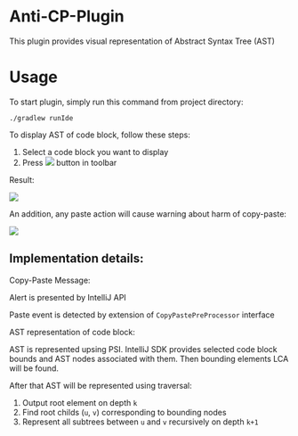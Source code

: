 # Anti-CP-Plugin
This plugin provides visual representation of Abstract Syntax Tree (AST) 

# Usage

To start plugin, simply run this command from project directory:

```./gradlew runIde```

To display AST of code block, follow these steps:

1) Select a code block you want to display
2) Press ![](icn.png) button in toolbar

Result: <br/>

![](icn2.png)

An addition, any paste action will cause warning about harm of copy-paste: <br/>

![](icn3.png)

## Implementation details:

Copy-Paste Message:

Alert is presented by IntelliJ API

Paste event is detected by extension of ```CopyPastePreProcessor``` interface

AST representation of code block:

AST is represented upsing PSI.
IntelliJ SDK provides selected code block bounds and AST nodes associated with them. Then bounding elements LCA will be found.

After that AST will be represented using traversal: 
1) Output root element on depth ```k```
2) Find root childs (```u```, ```v```) corresponding to bounding nodes
3) Represent all subtrees between ```u``` and ```v``` recursively on depth ```k+1```
